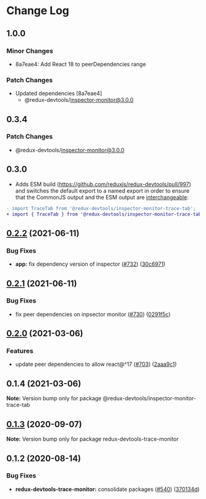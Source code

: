 # Change Log

## 1.0.0

### Minor Changes

- 8a7eae4: Add React 18 to peerDependencies range

### Patch Changes

- Updated dependencies [8a7eae4]
  - @redux-devtools/inspector-monitor@3.0.0

## 0.3.4

### Patch Changes

- @redux-devtools/inspector-monitor@3.0.0

## 0.3.0

- Adds ESM build (https://github.com/reduxjs/redux-devtools/pull/997) and switches the default export to a named export in order to ensure that the CommonJS output and the ESM output are [interchangeable](https://rollupjs.org/guide/en/#outputexports):

```diff
- import TraceTab from '@redux-devtools/inspector-monitor-trace-tab';
+ import { TraceTab } from '@redux-devtools/inspector-monitor-trace-tab';
```

## [0.2.2](https://github.com/reduxjs/redux-devtools/compare/@redux-devtools/inspector-monitor-trace-tab@0.2.1...@redux-devtools/inspector-monitor-trace-tab@0.2.2) (2021-06-11)

### Bug Fixes

- **app:** fix dependency version of inspector ([#732](https://github.com/reduxjs/redux-devtools/issues/732)) ([30c6971](https://github.com/reduxjs/redux-devtools/commit/30c6971d379c53ec1343a20240b73705751f7445))

## [0.2.1](https://github.com/reduxjs/redux-devtools/compare/@redux-devtools/inspector-monitor-trace-tab@0.2.0...@redux-devtools/inspector-monitor-trace-tab@0.2.1) (2021-06-11)

### Bug Fixes

- fix peer dependencies on inpsector monitor ([#730](https://github.com/reduxjs/redux-devtools/issues/730)) ([0291f5c](https://github.com/reduxjs/redux-devtools/commit/0291f5c95e4340a3b5e30a3efe76a1a1a2bb7f5e))

## [0.2.0](https://github.com/reduxjs/redux-devtools/compare/@redux-devtools/inspector-monitor-trace-tab@0.1.4...@redux-devtools/inspector-monitor-trace-tab@0.2.0) (2021-03-06)

### Features

- update peer dependencies to allow react@^17 ([#703](https://github.com/reduxjs/redux-devtools/issues/703)) ([2aaa9c1](https://github.com/reduxjs/redux-devtools/commit/2aaa9c10a383e3a7ab20b3ab14639781fd7bb2eb))

## 0.1.4 (2021-03-06)

**Note:** Version bump only for package @redux-devtools/inspector-monitor-trace-tab

## [0.1.3](https://github.com/reduxjs/redux-devtools/compare/redux-devtools-trace-monitor@0.1.2...redux-devtools-trace-monitor@0.1.3) (2020-09-07)

**Note:** Version bump only for package redux-devtools-trace-monitor

## 0.1.2 (2020-08-14)

### Bug Fixes

- **redux-devtools-trace-monitor:** consolidate packages ([#540](https://github.com/reduxjs/redux-devtools/issues/540)) ([370134d](https://github.com/reduxjs/redux-devtools/commit/370134d5a2bb7337f72134a9396398ab9f66fe30))
